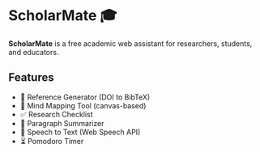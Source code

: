 # ScholarMate 🎓
**ScholarMate** is a free academic web assistant for researchers, students, and educators.

## Features
- 🎯 Reference Generator (DOI to BibTeX)
- 🧠 Mind Mapping Tool (canvas-based)
- ✅ Research Checklist
- 📄 Paragraph Summarizer
- 🎤 Speech to Text (Web Speech API)
- ⏳ Pomodoro Timer